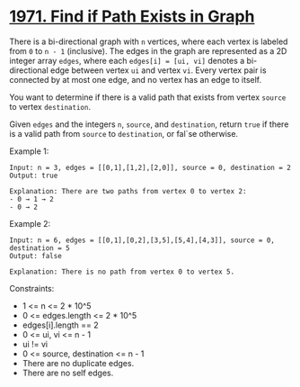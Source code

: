 # [1971. Find if Path Exists in Graph](https://leetcode.com/problems/find-if-path-exists-in-graph/description/)

There is a bi-directional graph with `n` vertices, where each vertex is labeled from `0` to `n - 1` (inclusive). The edges in the graph are represented as a 2D integer array `edges`, where each `edges[i] = [ui, vi]` denotes a bi-directional edge between vertex `ui` and vertex `vi`. Every vertex pair is connected by at most one edge, and no vertex has an edge to itself.

You want to determine if there is a valid path that exists from vertex `source` to vertex `destination`.

Given `edges` and the integers `n`, `source`, and `destination`, return `true` if there is a valid path from `source` to `destination`, or fal`se otherwise.

 

Example 1:

    Input: n = 3, edges = [[0,1],[1,2],[2,0]], source = 0, destination = 2
    Output: true

    Explanation: There are two paths from vertex 0 to vertex 2:
    - 0 → 1 → 2
    - 0 → 2

Example 2:

    Input: n = 6, edges = [[0,1],[0,2],[3,5],[5,4],[4,3]], source = 0, destination = 5
    Output: false

    Explanation: There is no path from vertex 0 to vertex 5.
 

Constraints:

* 1 <= n <= 2 * 10^5
* 0 <= edges.length <= 2 * 10^5
* edges[i].length == 2
* 0 <= ui, vi <= n - 1
* ui != vi
* 0 <= source, destination <= n - 1
* There are no duplicate edges.
* There are no self edges.